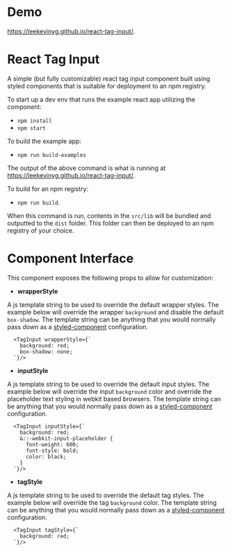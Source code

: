 # Demo

https://leekevinyg.github.io/react-tag-input/.

# React Tag Input 

A simple (but fully customizable) react tag input component built using styled components that is suitable for deployment to an npm registry.

To start up a dev env that runs the example react app utilizing the component: 

* ``` npm install ``` 
* ``` npm start ```

To build the example app: 

* ``` npm run build-examples ``` 

The output of the above command is what is running at https://leekevinyg.github.io/react-tag-input/.

To build for an npm registry: 

* ``` npm run build ```. 

When this command is run, contents in the ```src/lib``` will be bundled and outputted to the ```dist``` folder. This folder can then be deployed to an npm registry of your choice.

# Component Interface

This component exposes the following props to allow for customization:

* **wrapperStyle**

A js template string to be used to override the default wrapper styles. The example below will override the wrapper ```background``` and disable the default ```box-shadow```. The template string can be anything that you would normally pass down as a [styled-component](https://www.styled-components.com/docs/basics#getting-started "Styled Component") configuration.

```
  <TagInput wrapperStyle={`
    background: red;
    box-shadow: none;
  `}/>

```

* **inputStyle**

A js template string to be used to override the default input styles. The example below will override the input ```background``` color and override the placeholder text styling in webkit based browsers. The template string can be anything that you would normally pass down as a [styled-component](https://www.styled-components.com/docs/basics#getting-started "Styled Component") configuration.

```
  <TagInput inputStyle={`
    background: red;
    &::-webkit-input-placeholder {
      font-weight: 600;
      font-style: bold;
      color: black;
    }
  `}/>

```

* **tagStyle**

A js template string to be used to override the default tag styles. The example below will override the tag ```background``` color. The template string can be anything that you would normally pass down as a [styled-component](https://www.styled-components.com/docs/basics#getting-started "Styled Component") configuration.

```
  <TagInput tagStyle={`
    background: red;
  `}/>

```
